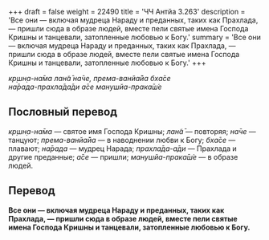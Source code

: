 +++
draft = false
weight = 22490
title = 'ЧЧ Антйа 3.263'
description = 'Все они — включая мудреца Нараду и преданных, таких как Прахлада, — пришли сюда в образе людей, вместе пели святые имена Господа Кришны и танцевали, затопленные любовью к Богу.'
summary = 'Все они — включая мудреца Нараду и преданных, таких как Прахлада, — пришли сюда в образе людей, вместе пели святые имена Господа Кришны и танцевали, затопленные любовью к Богу.'
+++

_кр̣шн̣а-на̄ма лан̃а̄ на̄че, према-ванйа̄йа бха̄се  
на̄рада-прахла̄да̄ди а̄се манушйа-прака̄ш́е_

## Пословный перевод

_кр̣шн̣а_\-_на̄ма_ — святое имя Господа Кришны; _лан̃а̄_ — повторяя; _на̄че_ — танцуют; _према_\-_ванйа̄йа_ — в наводнении любви к Богу; _бха̄се_ — плавают; _на̄рада_ — мудрец Нарада; _прахла̄да_\-_а̄ди_ — Прахлада и другие преданные; _а̄се_ — пришли; _манушйа_\-_прака̄ш́е_ — в образе людей.

## Перевод

**Все они — включая мудреца Нараду и преданных, таких как Прахлада, — пришли сюда в образе людей, вместе пели святые имена Господа Кришны и танцевали, затопленные любовью к Богу.**
